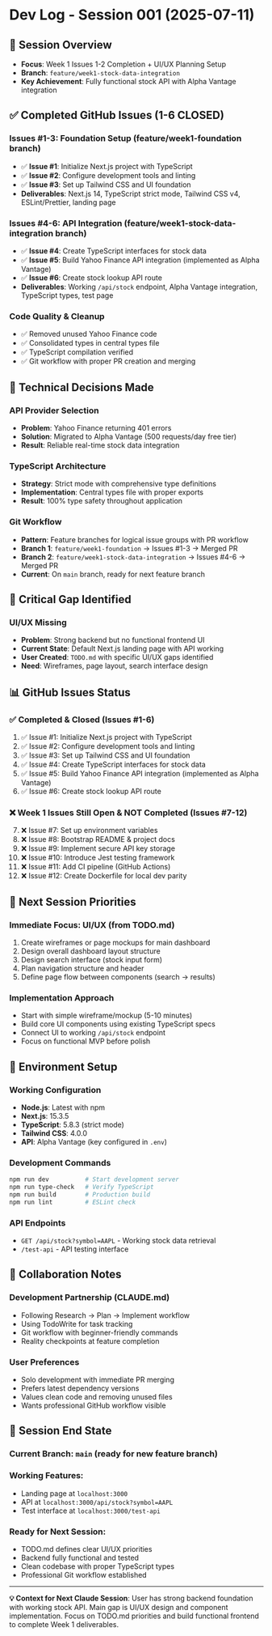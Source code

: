 # Dev Log - Session 001 (2025-07-11)

## 🎯 Session Overview
- **Focus**: Week 1 Issues 1-2 Completion + UI/UX Planning Setup
- **Branch**: `feature/week1-stock-data-integration`
- **Key Achievement**: Fully functional stock API with Alpha Vantage integration

## ✅ Completed GitHub Issues (1-6 CLOSED)

### **Issues #1-3: Foundation Setup (feature/week1-foundation branch)**
- ✅ **Issue #1**: Initialize Next.js project with TypeScript
- ✅ **Issue #2**: Configure development tools and linting  
- ✅ **Issue #3**: Set up Tailwind CSS and UI foundation
- **Deliverables**: Next.js 14, TypeScript strict mode, Tailwind CSS v4, ESLint/Prettier, landing page

### **Issues #4-6: API Integration (feature/week1-stock-data-integration branch)**
- ✅ **Issue #4**: Create TypeScript interfaces for stock data
- ✅ **Issue #5**: Build Yahoo Finance API integration (implemented as Alpha Vantage)
- ✅ **Issue #6**: Create stock lookup API route
- **Deliverables**: Working `/api/stock` endpoint, Alpha Vantage integration, TypeScript types, test page

### **Code Quality & Cleanup**
- ✅ Removed unused Yahoo Finance code
- ✅ Consolidated types in central types file
- ✅ TypeScript compilation verified
- ✅ Git workflow with proper PR creation and merging

## 🧠 Technical Decisions Made

### **API Provider Selection**
- **Problem**: Yahoo Finance returning 401 errors
- **Solution**: Migrated to Alpha Vantage (500 requests/day free tier)
- **Result**: Reliable real-time stock data integration

### **TypeScript Architecture**
- **Strategy**: Strict mode with comprehensive type definitions
- **Implementation**: Central types file with proper exports
- **Result**: 100% type safety throughout application

### **Git Workflow**
- **Pattern**: Feature branches for logical issue groups with PR workflow
- **Branch 1**: `feature/week1-foundation` → Issues #1-3 → Merged PR
- **Branch 2**: `feature/week1-stock-data-integration` → Issues #4-6 → Merged PR
- **Current**: On `main` branch, ready for next feature branch

## 🚨 Critical Gap Identified

### **UI/UX Missing**
- **Problem**: Strong backend but no functional frontend UI
- **Current State**: Default Next.js landing page with API working
- **User Created**: `TODO.md` with specific UI/UX gaps identified
- **Need**: Wireframes, page layout, search interface design

## 📊 GitHub Issues Status

### **✅ Completed & Closed (Issues #1-6)**
1. ✅ Issue #1: Initialize Next.js project with TypeScript
2. ✅ Issue #2: Configure development tools and linting  
3. ✅ Issue #3: Set up Tailwind CSS and UI foundation
4. ✅ Issue #4: Create TypeScript interfaces for stock data
5. ✅ Issue #5: Build Yahoo Finance API integration (implemented as Alpha Vantage)
6. ✅ Issue #6: Create stock lookup API route

### **❌ Week 1 Issues Still Open & NOT Completed (Issues #7-12)**
7. ❌ Issue #7: Set up environment variables
8. ❌ Issue #8: Bootstrap README & project docs
9. ❌ Issue #9: Implement secure API key storage
10. ❌ Issue #10: Introduce Jest testing framework
11. ❌ Issue #11: Add CI pipeline (GitHub Actions)
12. ❌ Issue #12: Create Dockerfile for local dev parity

## 🎯 Next Session Priorities

### **Immediate Focus: UI/UX (from TODO.md)**
1. Create wireframes or page mockups for main dashboard
2. Design overall dashboard layout structure  
3. Design search interface (stock input form)
4. Plan navigation structure and header
5. Define page flow between components (search → results)

### **Implementation Approach**
- Start with simple wireframe/mockup (5-10 minutes)
- Build core UI components using existing TypeScript specs
- Connect UI to working `/api/stock` endpoint
- Focus on functional MVP before polish

## 🔧 Environment Setup

### **Working Configuration**
- **Node.js**: Latest with npm
- **Next.js**: 15.3.5
- **TypeScript**: 5.8.3 (strict mode)
- **Tailwind CSS**: 4.0.0
- **API**: Alpha Vantage (key configured in `.env`)

### **Development Commands**
```bash
npm run dev          # Start development server
npm run type-check   # Verify TypeScript
npm run build        # Production build
npm run lint         # ESLint check
```

### **API Endpoints**
- `GET /api/stock?symbol=AAPL` - Working stock data retrieval
- `/test-api` - API testing interface

## 🤝 Collaboration Notes

### **Development Partnership (CLAUDE.md)**
- Following Research → Plan → Implement workflow
- Using TodoWrite for task tracking
- Git workflow with beginner-friendly commands
- Reality checkpoints at feature completion

### **User Preferences**
- Solo development with immediate PR merging
- Prefers latest dependency versions
- Values clean code and removing unused files
- Wants professional GitHub workflow visible

## 📝 Session End State

### **Current Branch**: `main` (ready for new feature branch)
### **Working Features**: 
- Landing page at `localhost:3000`
- API at `localhost:3000/api/stock?symbol=AAPL`
- Test interface at `localhost:3000/test-api`

### **Ready for Next Session**:
- TODO.md defines clear UI/UX priorities
- Backend fully functional and tested
- Clean codebase with proper TypeScript types
- Professional Git workflow established

---

**💡 Context for Next Claude Session**: User has strong backend foundation with working stock API. Main gap is UI/UX design and component implementation. Focus on TODO.md priorities and build functional frontend to complete Week 1 deliverables.